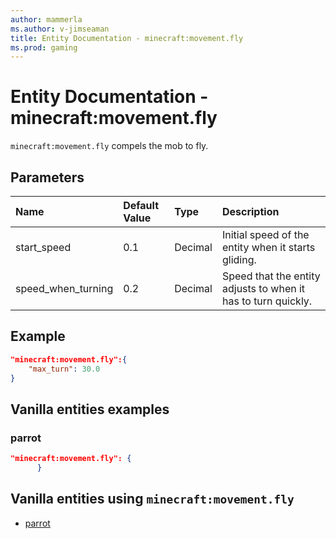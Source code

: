 ```yaml
---
author: mammerla
ms.author: v-jimseaman
title: Entity Documentation - minecraft:movement.fly
ms.prod: gaming
---
```


# Entity Documentation - minecraft:movement.fly

`minecraft:movement.fly` compels the mob to fly.

## Parameters

|Name |Default Value  |Type  |Description  |
|:----------|:----------|:----------|:----------|
| start_speed| 0.1| Decimal|Initial speed of the entity when it starts gliding. |
| speed_when_turning| 0.2| Decimal|Speed that the entity adjusts to when it has to turn quickly. |

## Example

```json
"minecraft:movement.fly":{
    "max_turn": 30.0
}
```

## Vanilla entities examples

### parrot

```json
"minecraft:movement.fly": {
      }
```

## Vanilla entities using `minecraft:movement.fly`

- [parrot](../../../../Source/VanillaBehaviorPack_Snippets/entities/parrot.md)